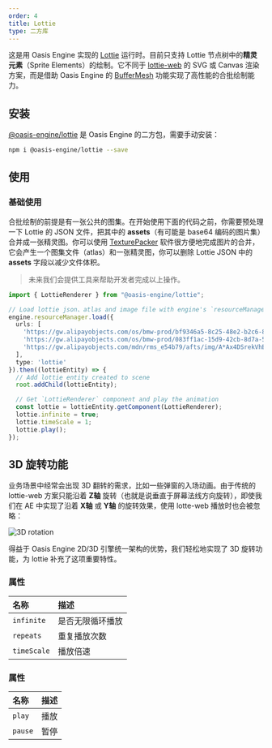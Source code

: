 ```yaml
---
order: 4
title: Lottie
type: 二方库
---
```


这是用 Oasis Engine 实现的 <a href="https://airbnb.design/lottie/" target="_blank">Lottie</a> 运行时。目前只支持 Lottie 节点树中的**精灵元素**（Sprite Elements）的绘制。它不同于 <a href="https://github.com/airbnb/lottie-web" target="_blank">lottie-web</a> 的 SVG 或 Canvas 渲染方案，而是借助 Oasis Engine 的 [BufferMesh](${docs}buffer-mesh-cn) 功能实现了高性能的合批绘制能力。

<playground src="lottie.ts"></playground>

## 安装

<a href="https://www.npmjs.com/package/@oasis-engine/lottie" target="_blank">@oasis-engine/lottie</a> 是 Oasis Engine 的二方包，需要手动安装：

```bash
npm i @oasis-engine/lottie --save
```

## 使用

### 基础使用
合批绘制的前提是有一张公共的图集。在开始使用下面的代码之前，你需要预处理一下 Lottie 的 JSON 文件，把其中的 **assets**（有可能是 base64 编码的图片集）合并成一张精灵图。你可以使用 <a href="https://www.codeandweb.com/texturepacker" target="_blank">TexturePacker</a> 软件很方便地完成图片的合并，它会产生一个图集文件（atlas）和一张精灵图，你可以删除 Lottie JSON 中的 **assets** 字段以减少文件体积。

> 未来我们会提供工具来帮助开发者完成以上操作。

```typescript
import { LottieRenderer } from "@oasis-engine/lottie";

// Load lottie json、atlas and image file with engine's `resourceManager`
engine.resourceManager.load({
  urls: [
    'https://gw.alipayobjects.com/os/bmw-prod/bf9346a5-8c25-48e2-b2c6-8a504707c8c7.json',
    'https://gw.alipayobjects.com/os/bmw-prod/083ff1ac-15d9-42cb-8d7a-5b7c39b81f5f.json',
    'https://gw.alipayobjects.com/mdn/rms_e54b79/afts/img/A*Ax4DSrekVhEAAAAAAAAAAAAAARQnAQ'
  ],
  type: 'lottie'
}).then((lottieEntity) => {
  // Add lottie entity created to scene 
  root.addChild(lottieEntity);

  // Get `LottieRenderer` component and play the animation
  const lottie = lottieEntity.getComponent(LottieRenderer);
  lottie.infinite = true;
  lottie.timeScale = 1;
  lottie.play();
});
```

## 3D 旋转功能

业务场景中经常会出现 3D 翻转的需求，比如一些弹窗的入场动画。由于传统的 lottie-web 方案只能沿着 **Z轴** 旋转（也就是说垂直于屏幕法线方向旋转），即使我们在 AE 中实现了沿着 **X轴** 或 **Y轴** 的旋转效果，使用 lotte-web  播放时也会被忽略：

![3D rotation](https://gw.alipayobjects.com/mdn/rms_d27172/afts/img/A*qVYxTaEdVBgAAAAAAAAAAAAAARQnAQ)

得益于 Oasis Engine 2D/3D 引擎统一架构的优势，我们轻松地实现了 3D 旋转功能，为 lottie 补充了这项重要特性。

<playground src="lottie-3d-rotation.ts"></playground>
### 属性

| 名称 |  描述 |
| :--- | :--- |
| `infinite` | 是否无限循环播放 |
| `repeats` | 重复播放次数 |
| `timeScale` | 播放倍速 |

### 属性

| 名称 |  描述 |
| :--- | :--- |
| `play` | 播放 |
| `pause` | 暂停 |